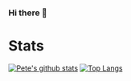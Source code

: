 ### Hi there 👋

# Stats
[![Pete's github stats](https://github-readme-stats.vercel.app/api?username=petesousa&show_icons=true&count_private=true&theme=vue)](https://github.com/petesousa)
[![Top Langs](https://github-readme-stats.vercel.app/api/top-langs/?username=petesousa&langs_count=8&count_private=true&layout=compact&theme=vue)](https://github.com/petesousa)

<!--
**petesousa/petesousa** is a ✨ _special_ ✨ repository because its `README.md` (this file) appears on your GitHub profile.

Here are some ideas to get you started:

- 🔭 I’m currently working on ...
- 🌱 I’m currently learning ...
- 👯 I’m looking to collaborate on ...
- 🤔 I’m looking for help with ...
- 💬 Ask me about ...
- 📫 How to reach me: ...
- 😄 Pronouns: ...
- ⚡ Fun fact: ...
-->
